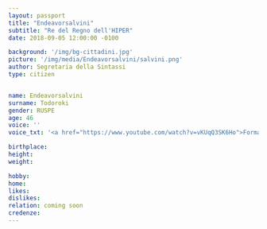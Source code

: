 ```yaml
---
layout: passport
title: "Endeavorsalvini"
subtitle: "Re del Regno dell'HIPER"
date: 2018-09-05 12:00:00 -0100

background: '/img/bg-cittadini.jpg'
picture: '/img/media/Endeavorsalvini/salvini.png'
author: Segretaria della Sintassi
type: citizen


name: Endeavorsalvini
surname: Todoroki
gender: RUSPE
age: 46
voice: ''
voice_txt: '<a href="https://www.youtube.com/watch?v=vKUqQ3SK6Ho">Formato audio non disponibile, clicca per video</a>'

birthplace: 
height: 
weight: 

hobby: 
home: 
likes: 
dislikes: 
relation: coming soon
credenze: 
---
```


<!--
## **Nome:** Re

----

## **Cognome:** della Sintassi

----

## **Sesso:** RE

----

## **Età:** si

----

## **Voce:** 
  
<audio controls>
  <source src="/audio/re_azz-andate-miei-bot.mp3" type="audio/mpeg">
Your browser does not support the audio element.
</audio> 

----

## **Luogo di nascita:** Ospedale sintassioso del Regno della Sintassi

----

## **Altezza:** puoi chiamarlo anche Re

----

## **Peso:** più pesante di un dizionario

----

## **Hobby:** leggerti le sue parole preferite

----

## **Abitazione:** Castello Sintassioso

----

## **Piace:** La sintassi

----

## **Non piace:** Le fanfiction sgrammaticate

----

## **Relazioni:** Giangiggina Gorgoffa (Moglie), Sayornave Sintassi (Figlia)

----

## **Credenze:** Ci mette i dizionari

----
-->